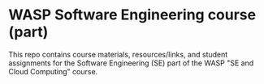 # WASP Software Engineering course (part)

This repo contains course materials, resources/links, and student assignments for the Software Engineering (SE) part of the WASP "SE and Cloud Computing" course.


